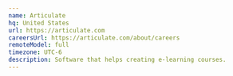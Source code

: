 ```yaml
---
name: Articulate
hq: United States
url: https://articulate.com
careersUrl: https://articulate.com/about/careers
remoteModel: full
timezone: UTC-6
description: Software that helps creating e-learning courses.
---
```

